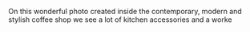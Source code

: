 On this wonderful photo created inside the contemporary, modern and stylish coffee shop we see a lot of kitchen accessories and a worke